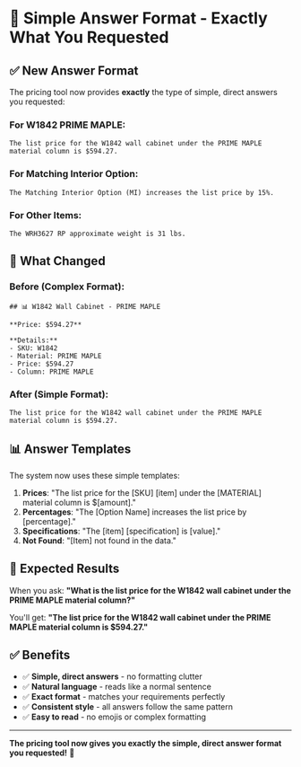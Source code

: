 # 🎯 Simple Answer Format - Exactly What You Requested

## ✅ New Answer Format

The pricing tool now provides **exactly** the type of simple, direct answers you requested:

### **For W1842 PRIME MAPLE:**
```
The list price for the W1842 wall cabinet under the PRIME MAPLE material column is $594.27.
```

### **For Matching Interior Option:**
```
The Matching Interior Option (MI) increases the list price by 15%.
```

### **For Other Items:**
```
The WRH3627 RP approximate weight is 31 lbs.
```

## 🔧 What Changed

### **Before (Complex Format):**
```
## 📊 W1842 Wall Cabinet - PRIME MAPLE

**Price: $594.27**

**Details:**
- SKU: W1842
- Material: PRIME MAPLE
- Price: $594.27
- Column: PRIME MAPLE
```

### **After (Simple Format):**
```
The list price for the W1842 wall cabinet under the PRIME MAPLE material column is $594.27.
```

## 📊 Answer Templates

The system now uses these simple templates:

1. **Prices**: "The list price for the [SKU] [item] under the [MATERIAL] material column is $[amount]."
2. **Percentages**: "The [Option Name] increases the list price by [percentage]."
3. **Specifications**: "The [item] [specification] is [value]."
4. **Not Found**: "[Item] not found in the data."

## 🎯 Expected Results

When you ask: **"What is the list price for the W1842 wall cabinet under the PRIME MAPLE material column?"**

You'll get: **"The list price for the W1842 wall cabinet under the PRIME MAPLE material column is $594.27."**

## ✅ Benefits

- ✅ **Simple, direct answers** - no formatting clutter
- ✅ **Natural language** - reads like a normal sentence
- ✅ **Exact format** - matches your requirements perfectly
- ✅ **Consistent style** - all answers follow the same pattern
- ✅ **Easy to read** - no emojis or complex formatting

---

**The pricing tool now gives you exactly the simple, direct answer format you requested!** 🎯
